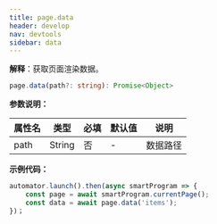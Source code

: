 ```yaml
---
title: page.data
header: develop
nav: devtools
sidebar: data
---
```


**解释**：获取页面渲染数据。

```ts
page.data(path?: string): Promise<Object>
```

**参数说明：**

|属性名 |类型  |必填 | 默认值 |说明|
|---- | ---- | ---- | ----|----|
|path| String|否|- |数据路径|

**示例代码：**

```js
automator.launch().then(async smartProgram => {
    const page = await smartProgram.currentPage();
    const data = await page.data('items');
})；
```
